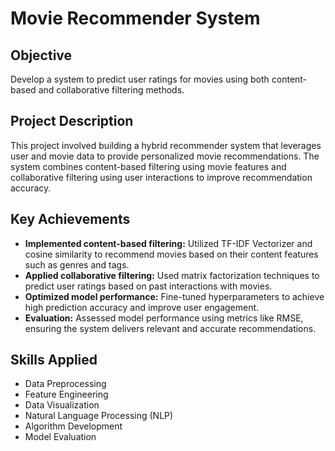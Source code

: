 # Movie Recommender System


## Objective
Develop a system to predict user ratings for movies using both content-based and collaborative filtering methods.

## Project Description
This project involved building a hybrid recommender system that leverages user and movie data to provide personalized movie recommendations. The system combines content-based filtering using movie features and collaborative filtering using user interactions to improve recommendation accuracy.

## Key Achievements
- **Implemented content-based filtering:** Utilized TF-IDF Vectorizer and cosine similarity to recommend movies based on their content features such as genres and tags.
- **Applied collaborative filtering:** Used matrix factorization techniques to predict user ratings based on past interactions with movies.
- **Optimized model performance:** Fine-tuned hyperparameters to achieve high prediction accuracy and improve user engagement.
- **Evaluation:** Assessed model performance using metrics like RMSE, ensuring the system delivers relevant and accurate recommendations.

## Skills Applied
- Data Preprocessing
- Feature Engineering
- Data Visualization
- Natural Language Processing (NLP)
- Algorithm Development
- Model Evaluation
